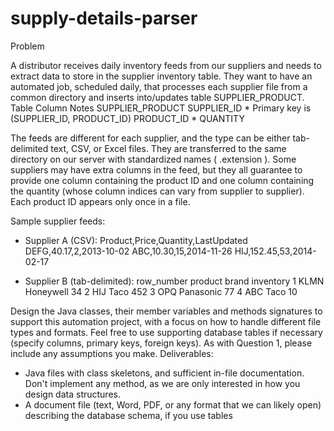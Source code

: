 # supply-details-parser

Problem

A distributor receives daily inventory feeds from our suppliers and needs to extract data to store
in the supplier inventory table. They want to have an automated job, scheduled daily, that processes each supplier
file from a common directory and inserts into/updates table SUPPLIER_PRODUCT.
Table                       Column                            Notes
SUPPLIER_PRODUCT            SUPPLIER_ID *                     Primary key is (SUPPLIER_ID, PRODUCT_ID)
                            PRODUCT_ID *
                            QUANTITY

The feeds are different for each supplier, and the type can be either tab-delimited text, CSV, or Excel files. They are
transferred to the same directory on our server with standardized names ( <supplierID>.extension ). Some
suppliers may have extra columns in the feed, but they all guarantee to provide one column containing the product
ID and one column containing the quantity (whose column indices can vary from supplier to supplier). Each
product ID appears only once in a file.

Sample supplier feeds:
- Supplier A (CSV):
  Product,Price,Quantity,LastUpdated
  DEFG,40.17,2,2013-10-02
  ABC,10.30,15,2014-11-26
  HIJ,152.45,53,2014-02-17
  
- Supplier B (tab-delimited):
  row_number  product brand inventory
  1 KLMN  Honeywell 34
  2 HIJ Taco  452
  3 OPQ Panasonic 77
  4 ABC Taco  10

Design the Java classes, their member variables and methods signatures to support this automation project, with a
focus on how to handle different file types and formats. Feel free to use supporting database tables if necessary
(specify columns, primary keys, foreign keys). As with Question 1, please include any assumptions you make.
Deliverables:
- Java files with class skeletons, and sufficient in-file documentation. Don't implement any method, as we are only
interested in how you design data structures.
- A document file (text, Word, PDF, or any format that we can likely open) describing the database schema, if you
use tables
